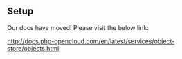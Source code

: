 ## Setup

Our docs have moved! Please visit the below link:

http://docs.php-opencloud.com/en/latest/services/object-store/objects.html
